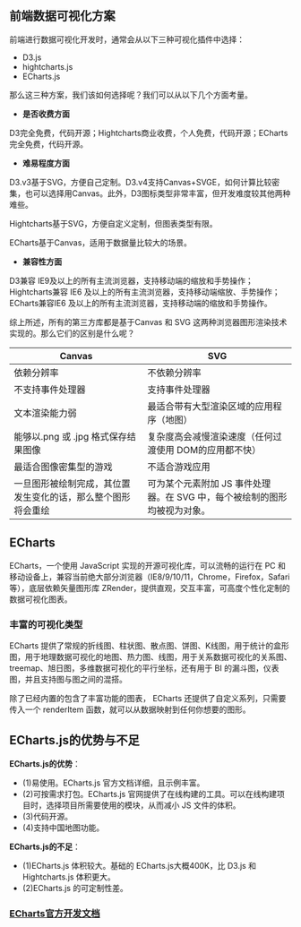 ## 前端数据可视化方案

前端进行数据可视化开发时，通常会从以下三种可视化插件中选择：

* D3.js
* hightcharts.js
* ECharts.js

那么这三种方案，我们该如何选择呢？我们可以从以下几个方面考量。

* **是否收费方面**

D3完全免费，代码开源；Hightcharts商业收费，个人免费，代码开源；ECharts完全免费，代码开源。

* **难易程度方面**

D3.v3基于SVG，方便自己定制。D3.v4支持Canvas+SVGE，如何计算比较密集，也可以选择用Canvas。此外，D3图标类型非常丰富，但开发难度较其他两种难些。

Hightcharts基于SVG，方便自定义定制，但图表类型有限。

ECharts基于Canvas，适用于数据量比较大的场景。

* **兼容性方面**

D3兼容 IE9及以上的所有主流浏览器，支持移动端的缩放和手势操作；Hightcharts兼容 IE6 及以上的所有主流浏览器，支持移动端缩放、手势操作；ECharts兼容IE6 及以上的所有主流浏览器，支持移动端的缩放和手势操作。

综上所述，所有的第三方库都是基于Canvas 和 SVG 这两种浏览器图形渲染技术实现的。那么它们的区别是什么呢？

Canvas|SVG
--|--
依赖分辨率|不依赖分辨率
不支持事件处理器|支持事件处理器
文本渲染能力弱|最适合带有大型渲染区域的应用程序（地图）
能够以.png 或 .jpg 格式保存结果图像|复杂度高会减慢渲染速度（任何过渡使用 DOM的应用都不快）
最适合图像密集型的游戏| 不适合游戏应用
一旦图形被绘制完成，其位置发生变化的话，那么整个图形将会重绘|可为某个元素附加 JS 事件处理器。在 SVG 中，每个被绘制的图形均被视为对象。

## ECharts

ECharts，一个使用 JavaScript 实现的开源可视化库，可以流畅的运行在 PC 和移动设备上，兼容当前绝大部分浏览器（IE8/9/10/11，Chrome，Firefox，Safari等），底层依赖矢量图形库 ZRender，提供直观，交互丰富，可高度个性化定制的数据可视化图表。

### 丰富的可视化类型

ECharts 提供了常规的折线图、柱状图、散点图、饼图、K线图，用于统计的盒形图，用于地理数据可视化的地图、热力图、线图，用于关系数据可视化的关系图、treemap、旭日图，多维数据可视化的平行坐标，还有用于 BI 的漏斗图，仪表图，并且支持图与图之间的混搭。

除了已经内置的包含了丰富功能的图表， ECharts 还提供了自定义系列，只需要传入一个 renderItem 函数，就可以从数据映射到任何你想要的图形。


## ECharts.js的优势与不足

**ECharts.js的优势**：

* (1)易使用。ECharts.js 官方文档详细，且示例丰富。
* (2)可按需求打包。ECharts.js 官网提供了在线构建的工具。可以在线构建项目时，选择项目所需要使用的模块，从而减小 JS 文件的体积。
* (3)代码开源。
* (4)支持中国地图功能。 

**ECharts.js的不足**：

* (1)ECharts.js 体积较大。基础的 ECharts.js大概400K，比 D3.js 和 Hightcharts.js 体积更大。
* (2)ECharts.js 的可定制性差。

### [ECharts官方开发文档](https://www.echartsjs.com/zh/cheat-sheet.html)



